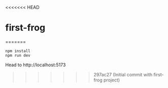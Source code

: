 <<<<<<< HEAD
# first-frog
=======
```
npm install
npm run dev
```

Head to http://localhost:5173
>>>>>>> 297ac27 (Initial commit with first-frog project)
